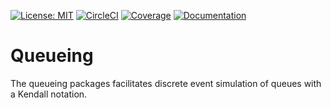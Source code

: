 [![License: MIT](https://img.shields.io/badge/License-MIT-green.svg)](https://github.com/TUDelft-CITG/Queueing-Theory/blob/master/LICENSE)
[![CircleCI](https://circleci.com/gh/TUDelft-CITG/Queueing-Theory.svg?style=svg&circle-token=fe7b8b4d1c30d69ef17df79ebd9e81c3e4823b7e)](https://circleci.com/gh/TUDelft-CITG/Queueing-Theory)
[ ![Coverage](https://oedm.vanoord.com/proxy/circleci_no_redirect/github/TUDelft-CITG/Queueing-Theory/master/latest/f2a7d426bda80a2a2cafbc0d7ac7f5d60e06838e/tmp/artifacts/coverage.svg)](https://oedm.vanoord.com/proxy/circleci_no_redirect/github/TUDelft-CITG/Queueing-Theory/master/latest/f2a7d426bda80a2a2cafbc0d7ac7f5d60e06838e/tmp/artifacts/index.html)
[ ![Documentation](https://img.shields.io/badge/sphinx-documentation-brightgreen.svg)](https://oedm.vanoord.com/proxy/circleci_no_redirect/github/TUDelft-CITG/Queueing-Theory/master/latest/f2a7d426bda80a2a2cafbc0d7ac7f5d60e06838e/tmp/artifacts/docs/index.html)

# Queueing

The queueing packages facilitates discrete event simulation of queues with a Kendall notation.
